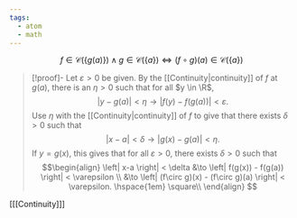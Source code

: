 ```yaml
---
tags:
  - atom
  - math
---
```

$$f \in \mathcal{C}\left(\{ g(a) \}\right) \land g \in \mathcal{C}\left(\{ a \}\right) \iff \left(f \circ g\right)(a) \in \mathcal{C}(\{ a \})$$
> [!proof]-
> Let $\varepsilon>0$ be given. By the [[Continuity|continuity]] of $f$ at $g(a)$, there is an $\eta>0$ such that for all $y \in \R$,
> $$\left| y-g(a) \right| < \eta \to \left| f(y) - f(g(a)) \right| < \varepsilon.$$
> Use $\eta$ with the [[Continuity|continuity]] of $f$ to give that there exists $\delta>0$ such that
> $$\left| x - a \right| < \delta  \to\left| g(x)-g(a) \right| < \eta.$$
> If $y = g(x)$, this gives that for all $\varepsilon > 0$, there exists $\delta > 0$ such that
> $$\begin{align}
> 	\left| x-a \right| < \delta &\to \left| f(g(x)) - f(g(a)) \right| < \varepsilon \\
> 	&\to \left| (f\circ g)(x) - (f\circ g)(a) \right| < \varepsilon. \hspace{1em} \square\\
> \end{align} $$


\[[[Continuity]]\]